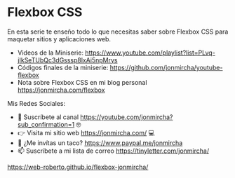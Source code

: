 # Flexbox CSS

En esta serie te enseño todo lo que necesitas saber sobre Flexbox CSS para maquetar sitios y aplicaciones web.

- Videos de la Miniserie: https://www.youtube.com/playlist?list=PLvq-jIkSeTUbQc3dGsssp8lxAi5npMrys
- Códigos finales de la miniserie: https://github.com/jonmircha/youtube-flexbox
- Nota sobre Flexbox CSS en mi blog personal https://jonmircha.com/flexbox

Mis Redes Sociales:

- 🔔 Suscríbete al canal https://youtube.com/jonmircha?sub_confirmation=1 🤓
- 👉 Visita mi sitio web https://jonmircha.com/ 💻
- 🌮 ¿Me invítas un taco? https://www.paypal.me/jonmircha
- 📫 Suscríbete a mi lista de correo https://tinyletter.com/jonmircha/


https://web-roberto.github.io/flexbox-jonmircha/
